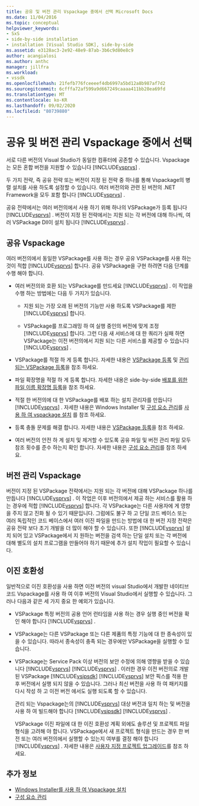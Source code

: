 ```yaml
---
title: 공유 및 버전 관리 Vspackage 중에서 선택 Microsoft Docs
ms.date: 11/04/2016
ms.topic: conceptual
helpviewer_keywords:
- SxS
- side-by-side installation
- installation [Visual Studio SDK], side-by-side
ms.assetid: e3128ac3-2e92-48e9-87ab-3b6c9d80e8c9
author: acangialosi
ms.author: anthc
manager: jillfra
ms.workload:
- vssdk
ms.openlocfilehash: 21fefb776fceeeef4db6997a5bd12a8b987af7d2
ms.sourcegitcommit: 6cfffa72af599a9d667249caaaa411bb28ea69fd
ms.translationtype: MT
ms.contentlocale: ko-KR
ms.lasthandoff: 09/02/2020
ms.locfileid: "80739880"
---
```

# <a name="choose-between-shared-and-versioned-vspackages"></a>공유 및 버전 관리 Vspackage 중에서 선택
서로 다른 버전의 Visual Studio가 동일한 컴퓨터에 공존할 수 있습니다. Vspackage는 모든 혼합 버전을 지원할 수 있습니다 [!INCLUDE[vsprvs](../code-quality/includes/vsprvs_md.md)] .

 두 가지 전략, 즉 공유 전략 또는 버전이 지정 된 전략 중 하나를 통해 Vspackage의 병렬 설치를 사용 하도록 설정할 수 있습니다. 여러 버전의와 관련 된 버전의 .NET Framework을 모두 포함 합니다 [!INCLUDE[vsprvs](../code-quality/includes/vsprvs_md.md)] .

 공유 전략에서는 여러 버전의에서 사용 하기 위해 하나의 VSPackage가 등록 됩니다 [!INCLUDE[vsprvs](../code-quality/includes/vsprvs_md.md)] . 버전이 지정 된 전략에서는 지원 되는 각 버전에 대해 하나씩, 여러 VSPackage Dll이 설치 됩니다 [!INCLUDE[vsprvs](../code-quality/includes/vsprvs_md.md)] .

## <a name="shared-vspackages"></a>공유 Vspackage
 여러 버전의에서 동일한 VSPackage를 사용 하는 경우 공유 VSPackage를 사용 하는 것이 적합 [!INCLUDE[vsprvs](../code-quality/includes/vsprvs_md.md)] 합니다. 공유 VSPackage을 구현 하려면 다음 단계를 수행 해야 합니다.

- 여러 버전의와 호환 되는 VSPackage를 만드세요 [!INCLUDE[vsprvs](../code-quality/includes/vsprvs_md.md)] . 이 작업을 수행 하는 방법에는 다음 두 가지가 있습니다.

  - 지원 되는 가장 오래 된 버전의 기능만 사용 하도록 VSPackage를 제한 [!INCLUDE[vsprvs](../code-quality/includes/vsprvs_md.md)] 합니다.

  - VSPackage를 프로그래밍 하 여 실행 중인의 버전에 맞게 조정 [!INCLUDE[vsprvs](../code-quality/includes/vsprvs_md.md)] 합니다. 그런 다음 새 서비스에 대 한 쿼리가 실패 하면 VSPackage는 이전 버전의에서 지원 되는 다른 서비스를 제공할 수 있습니다 [!INCLUDE[vsprvs](../code-quality/includes/vsprvs_md.md)] .

- VSPackage를 적절 하 게 등록 합니다. 자세한 내용은 [VSPackage 등록](../extensibility/internals/vspackage-registration.md) 및 [관리 되는 VSPackage 등록](https://msdn.microsoft.com/library/f69e0ea3-6a92-4639-8ca9-4c9c210e58a1)을 참조 하세요.

- 파일 확장명을 적절 하 게 등록 합니다. 자세한 내용은 side-by-side [배포를 위한 파일 이름 확장명 등록](../extensibility/registering-file-name-extensions-for-side-by-side-deployments.md)을 참조 하세요.

- 적절 한 버전의에 대 한 VSPackage를 배포 하는 설치 관리자를 만듭니다 [!INCLUDE[vsprvs](../code-quality/includes/vsprvs_md.md)] . 자세한 내용은 Windows Installer 및 [구성 요소 관리](../extensibility/internals/component-management.md)를 [사용 하 여 vspackage 설치](../extensibility/internals/installing-vspackages-with-windows-installer.md) 를 참조 하세요.

- 등록 충돌 문제를 해결 합니다. 자세한 내용은 [VSPackage 등록](../extensibility/internals/vspackage-registration.md)을 참조 하세요.

- 여러 버전의 안전 하 게 설치 및 제거할 수 있도록 공유 파일 및 버전 관리 파일 모두 참조 횟수를 준수 하는지 확인 합니다. 자세한 내용은 [구성 요소 관리](../extensibility/internals/component-management.md)를 참조 하세요.

## <a name="versioned-vspackages"></a>버전 관리 Vspackage
 버전이 지정 된 VSPackage 전략에서는 지원 되는 각 버전에 대해 VSPackage 하나를 만듭니다 [!INCLUDE[vsprvs](../code-quality/includes/vsprvs_md.md)] . 이 작업은 이후 버전의에서 제공 하는 서비스를 활용 하는 경우에 적합 [!INCLUDE[vsprvs](../code-quality/includes/vsprvs_md.md)] 합니다. 각 VSPackage는 다른 사용자에 게 영향을 주지 않고 진화 될 수 있기 때문입니다. 그럼에도 불구 하 고 단일 코드 베이스 또는 여러 독립적인 코드 베이스에서 여러 이진 파일을 만드는 방법에 대 한 버전 지정 전략은 공유 전략 보다 초기 개발을 더 많이 해야 할 수 있습니다. 또한 [!INCLUDE[vsprvs](../code-quality/includes/vsprvs_md.md)] 설치 되어 있고 VSPackage에서 지 원하는 버전을 검색 하는 단일 설치 또는 각 버전에 대해 별도의 설치 프로그램을 만들어야 하기 때문에 추가 설치 작업이 필요할 수 있습니다.

## <a name="binary-compatibility"></a>이진 호환성
 일반적으로 이진 호환성을 사용 하면 이전 버전의 visual Studio에서 개발한 네이티브 코드 Vspackage를 사용 하 여 이후 버전의 Visual Studio에서 실행할 수 있습니다. 그러나 다음과 같은 세 가지 중요 한 예외가 있습니다.

- VSPackage 특정 버전의 공용 언어 런타임을 사용 하는 경우 실행 중인 버전을 확인 해야 합니다 [!INCLUDE[vsprvs](../code-quality/includes/vsprvs_md.md)] .

- VSPackage는 다른 VSPackage 또는 다른 제품의 특정 기능에 대 한 종속성이 있을 수 있습니다. 따라서 종속성이 충족 되는 경우에만 VSPackage을 실행할 수 있습니다.

- VSPackage는 Service Pack 이상 버전의 보안 수정에 의해 영향을 받을 수 있습니다 [!INCLUDE[vsprvs](../code-quality/includes/vsprvs_md.md)] [!INCLUDE[vsprvs](../code-quality/includes/vsprvs_md.md)] . 이러한 경우 이전 버전의로 개발 된 VSPackage [!INCLUDE[vsipsdk](../extensibility/includes/vsipsdk_md.md)] [!INCLUDE[vsprvs](../code-quality/includes/vsprvs_md.md)] 보안 픽스를 적용 한 후 버전에서 실행 되지 않을 수 있습니다. 그러나 최신 버전을 사용 하 여 패키지를 다시 작성 하 고 이전 버전 에서도 실행 되도록 할 수 있습니다.

  관리 되는 Vspackage는의 [!INCLUDE[vsprvs](../code-quality/includes/vsprvs_md.md)] 대상 버전과 일치 하는 및 버전을 사용 하 여 빌드해야 합니다 [!INCLUDE[vsipsdk](../extensibility/includes/vsipsdk_md.md)] [!INCLUDE[vsprvs](../code-quality/includes/vsprvs_md.md)] .

  VSPackage 이진 파일에 대 한 이진 호환성 계획 외에도 솔루션 및 프로젝트 파일 형식을 고려해 야 합니다. VSPackage에서 새 프로젝트 형식을 만드는 경우 한 버전 또는 여러 버전의에서 실행할 수 있는지 여부를 결정 해야 합니다 [!INCLUDE[vsprvs](../code-quality/includes/vsprvs_md.md)] . 자세한 내용은 [사용자 지정 프로젝트 업그레이드](../extensibility/internals/upgrading-projects.md#upgrading-custom-projects)를 참조 하세요.

## <a name="see-also"></a>추가 정보
- [Windows Installer를 사용 하 여 Vspackage 설치](../extensibility/internals/installing-vspackages-with-windows-installer.md)
- [구성 요소 관리](../extensibility/internals/component-management.md)
